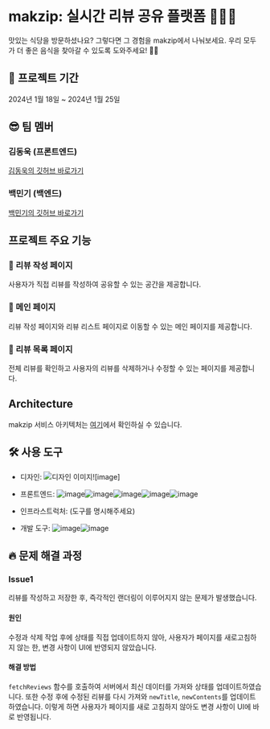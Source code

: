 # makzip: 실시간 리뷰 공유 플랫폼 🍔🍟🌭
맛있는 식당을 방문하셨나요? 그렇다면 그 경험을 makzip에서 나눠보세요. 우리 모두가 더 좋은 음식을 찾아갈 수 있도록 도와주세요! 👨‍💻

## 📅 프로젝트 기간
2024년 1월 18일 ~ 2024년 1월 25일

## 😎 팀 멤버
### 김동욱 (프론트엔드)
[김동욱의 깃허브 바로가기](https://github.com/dong5397)
### 백민기 (백엔드)
[백민기의 깃허브 바로가기](https://github.com/MkBaek0229)

## 프로젝트 주요 기능
### 🐰 리뷰 작성 페이지
사용자가 직접 리뷰를 작성하여 공유할 수 있는 공간을 제공합니다.
### 🦊 메인 페이지
리뷰 작성 페이지와 리뷰 리스트 페이지로 이동할 수 있는 메인 페이지를 제공합니다.
### 🐸 리뷰 목록 페이지
전체 리뷰를 확인하고 사용자의 리뷰를 삭제하거나 수정할 수 있는 페이지를 제공합니다.

## Architecture
makzip 서비스 아키텍처는 [여기](WillBe-service_architecture)에서 확인하실 수 있습니다.

## 🛠 사용 도구
* 디자인: ![디자인 이미지](https://github.com/TeambMakzip/makzip_front/assets/141000247/ec8db87c-1a9b-49e7-83ee-64a0ce3fc100)![image]





* 프론트엔드:  ![image](https://github.com/TeambMakzip/makzip_front/assets/141000247/e4afd7d5-52f6-4eec-ba3a-881d09eb07e6)![image](https://github.com/TeambMakzip/makzip_front/assets/141000247/a6975719-09ed-4d46-8958-e4ef5ebdf981)![image](https://github.com/TeambMakzip/makzip_front/assets/141000247/42938158-2d62-4f88-9ab9-cb83d2cd5eb8)![image](https://github.com/TeambMakzip/makzip_front/assets/141000247/da712315-5ea6-4efb-9eb0-6b77d99ba6f1)![image](https://github.com/TeambMakzip/makzip_front/assets/141000247/23f04ca3-04cf-49fc-aff9-a7ea7b09a2a5)

* 인프라스트럭처: (도구를 명시해주세요)
* 개발 도구: ![image](https://github.com/TeambMakzip/makzip_front/assets/141000247/54d7e879-bbe0-416a-904b-4b02942e2244)![image](https://github.com/TeambMakzip/makzip_front/assets/141000247/28640b01-207c-42e4-985c-8ee9329d1660)



## 🔥 문제 해결 과정
### Issue1
리뷰를 작성하고 저장한 후, 즉각적인 랜더링이 이루어지지 않는 문제가 발생했습니다.

#### 원인
수정과 삭제 작업 후에 상태를 직접 업데이트하지 않아, 사용자가 페이지를 새로고침하지 않는 한, 변경 사항이 UI에 반영되지 않았습니다.

#### 해결 방법
`fetchReviews` 함수를 호출하여 서버에서 최신 데이터를 가져와 상태를 업데이트하였습니다. 또한 수정 후에 수정된 리뷰를 다시 가져와 `newTitle`, `newContents`를 업데이트하였습니다. 이렇게 하면 사용자가 페이지를 새로 고침하지 않아도 변경 사항이 UI에 바로 반영됩니다.
